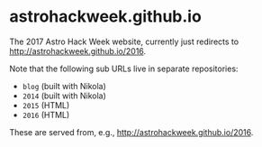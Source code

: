 # astrohackweek.github.io

The 2017 Astro Hack Week website, currently just redirects to
http://astrohackweek.github.io/2016.

Note that the following sub URLs live in separate repositories:

- `blog` (built with Nikola)
- `2014` (built with Nikola)
- `2015` (HTML)
- `2016` (HTML)

These are served from, e.g., http://astrohackweek.github.io/2016.

